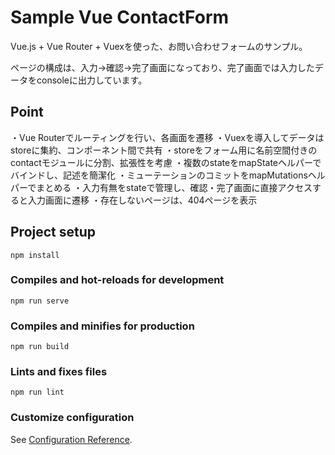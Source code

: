 # Sample Vue ContactForm

Vue.js + Vue Router + Vuexを使った、お問い合わせフォームのサンプル。

ページの構成は、入力→確認→完了画面になっており、完了画面では入力したデータをconsoleに出力しています。

## Point
・Vue Routerでルーティングを行い、各画面を遷移
・Vuexを導入してデータはstoreに集約、コンポーネント間で共有
・storeをフォーム用に名前空間付きのcontactモジュールに分割、拡張性を考慮
・複数のstateをmapStateヘルパーでバインドし、記述を簡潔化
・ミューテーションのコミットをmapMutationsヘルパーでまとめる
・入力有無をstateで管理し、確認・完了画面に直接アクセスすると入力画面に遷移
・存在しないページは、404ページを表示

## Project setup
```
npm install
```

### Compiles and hot-reloads for development
```
npm run serve
```

### Compiles and minifies for production
```
npm run build
```

### Lints and fixes files
```
npm run lint
```

### Customize configuration
See [Configuration Reference](https://cli.vuejs.org/config/).
